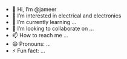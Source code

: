 - 👋 Hi, I’m @jameer
- 👀 I’m interested in electrical and electronics
- 🌱 I’m currently learning ...
- 💞️ I’m looking to collaborate on ...
- 📫 How to reach me ...
- 😄 Pronouns: ...
- ⚡ Fun fact: ...

<!---
12jameer/12jameer is a ✨ special ✨ repository because its `README.md` (this file) appears on your GitHub profile.
You can click the Preview link to take a look at your changes.
--->
